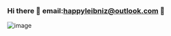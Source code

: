### Hi there 👋 email:happyleibniz@outlook.com 📧

![image](https://github-readme-stats.vercel.app/api/top-langs/?username=happyleibniz&layout=compact&langs_count=8&hide_border=true&title_color=000000&icon_color=000000&text_color=000000&bg_color=ffffff) 

<!--
**happyleibniz/happyleibniz** is a ✨ _special_ ✨ repository because its `README.md` (this file) appears on your GitHub profile.

Here are some ideas to get you started:

- 🔭 I’m currently working on ...
- 🌱 I’m currently learning ...
- 👯 I’m looking to collaborate on ...
- 🤔 I’m looking for help with ...
- 💬 Ask me about ...
- 📫 How to reach me: ...
- 😄 Pronouns: ...
- ⚡ Fun fact: ...
-->
